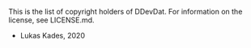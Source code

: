 This is the list of copyright holders of DDevDat.
For information on the license, see LICENSE.md.

* Lukas Kades, 2020
